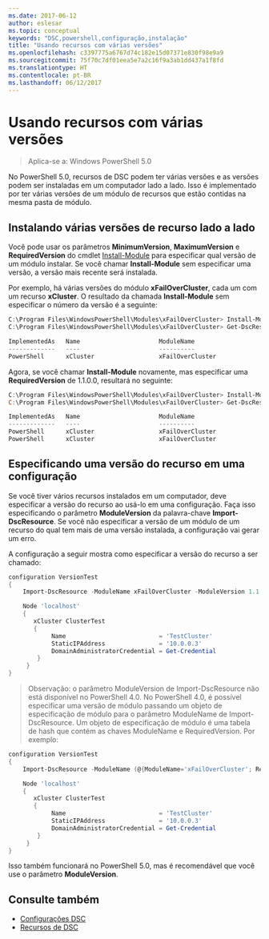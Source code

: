 ```yaml
---
ms.date: 2017-06-12
author: eslesar
ms.topic: conceptual
keywords: "DSC,powershell,configuração,instalação"
title: "Usando recursos com várias versões"
ms.openlocfilehash: c3397775a6767d74c182e15d07371e830f98e9a9
ms.sourcegitcommit: 75f70c7df01eea5e7a2c16f9a3ab1dd437a1f8fd
ms.translationtype: HT
ms.contentlocale: pt-BR
ms.lasthandoff: 06/12/2017
---
```

# <a name="using-resources-with-multiple-versions"></a>Usando recursos com várias versões

> Aplica-se a: Windows PowerShell 5.0

No PowerShell 5.0, recursos de DSC podem ter várias versões e as versões podem ser instaladas em um computador lado a lado. Isso é implementado por ter várias versões de um módulo de recursos que estão contidas na mesma pasta de módulo.

## <a name="installing-multiple-resource-versions-side-by-side"></a>Instalando várias versões de recurso lado a lado

Você pode usar os parâmetros **MinimumVersion**, **MaximumVersion** e **RequiredVersion** do cmdlet [Install-Module](https://technet.microsoft.com/en-us/library/dn807162.aspx) para especificar qual versão de um módulo instalar. Se você chamar **Install-Module** sem especificar uma versão, a versão mais recente será instalada.

Por exemplo, há várias versões do módulo **xFailOverCluster**, cada um com um recurso **xCluster**. O resultado da chamada **Install-Module** sem especificar o número da versão é a seguinte:

```powershell
C:\Program Files\WindowsPowerShell\Modules\xFailOverCluster> Install-Module xFailOverCluster
C:\Program Files\WindowsPowerShell\Modules\xFailOverCluster> Get-DscResource xCluster

ImplementedAs   Name                      ModuleName                     Version    Properties
-------------   ----                      ----------                     -------    ----------
PowerShell      xCluster                  xFailOverCluster               1.2.0.0    {DomainAdministratorCredential, ...
```

Agora, se você chamar **Install-Module** novamente, mas especificar uma **RequiredVersion** de 1.1.0.0, resultará no seguinte:

```powershell
C:\Program Files\WindowsPowerShell\Modules\xFailOverCluster> Install-Module xFailOverCluster -RequiredVersion 1.1
C:\Program Files\WindowsPowerShell\Modules\xFailOverCluster> Get-DscResource xCluster

ImplementedAs   Name                      ModuleName                     Version    Properties
-------------   ----                      ----------                     -------    ----------
PowerShell      xCluster                  xFailOverCluster               1.1        {DomainAdministratorCredential, Name, ...
PowerShell      xCluster                  xFailOverCluster               1.2.0.0    {DomainAdministratorCredential, Name, ...
```

## <a name="specifying-a-resource-version-in-a-configuration"></a>Especificando uma versão do recurso em uma configuração

Se você tiver vários recursos instalados em um computador, deve especificar a versão do recurso ao usá-lo em uma configuração. Faça isso especificando o parâmetro **ModuleVersion** da palavra-chave **Import-DscResource**. Se você não especificar a versão de um módulo de um recurso do qual tem mais de uma versão instalada, a configuração vai gerar um erro.

A configuração a seguir mostra como especificar a versão do recurso a ser chamado:

```powershell
configuration VersionTest
{
    Import-DscResource -ModuleName xFailOverCluster -ModuleVersion 1.1

    Node 'localhost'
    {
       xCluster ClusterTest
       {
            Name                          = 'TestCluster'
            StaticIPAddress               = '10.0.0.3'
            DomainAdministratorCredential = Get-Credential
        }
     }
}     
```

>Observação: o parâmetro ModuleVersion de Import-DscResource não está disponível no PowerShell 4.0. No PowerShell 4.0, é possível especificar uma versão de módulo passando um objeto de especificação de módulo para o parâmetro ModuleName de Import-DscResource. Um objeto de especificação de módulo é uma tabela de hash que contém as chaves ModuleName e RequiredVersion. Por exemplo:

```powershell
configuration VersionTest
{
    Import-DscResource -ModuleName (@{ModuleName='xFailOverCluster'; RequiredVersion='1.1'} )

    Node 'localhost'
    {
       xCluster ClusterTest
       {
            Name                          = 'TestCluster'
            StaticIPAddress               = '10.0.0.3'
            DomainAdministratorCredential = Get-Credential
        }
     }
}     
```

Isso também funcionará no PowerShell 5.0, mas é recomendável que você use o parâmetro **ModuleVersion**.

## <a name="see-also"></a>Consulte também
* [Configurações DSC](configurations.md)
* [Recursos de DSC](resources.md)

